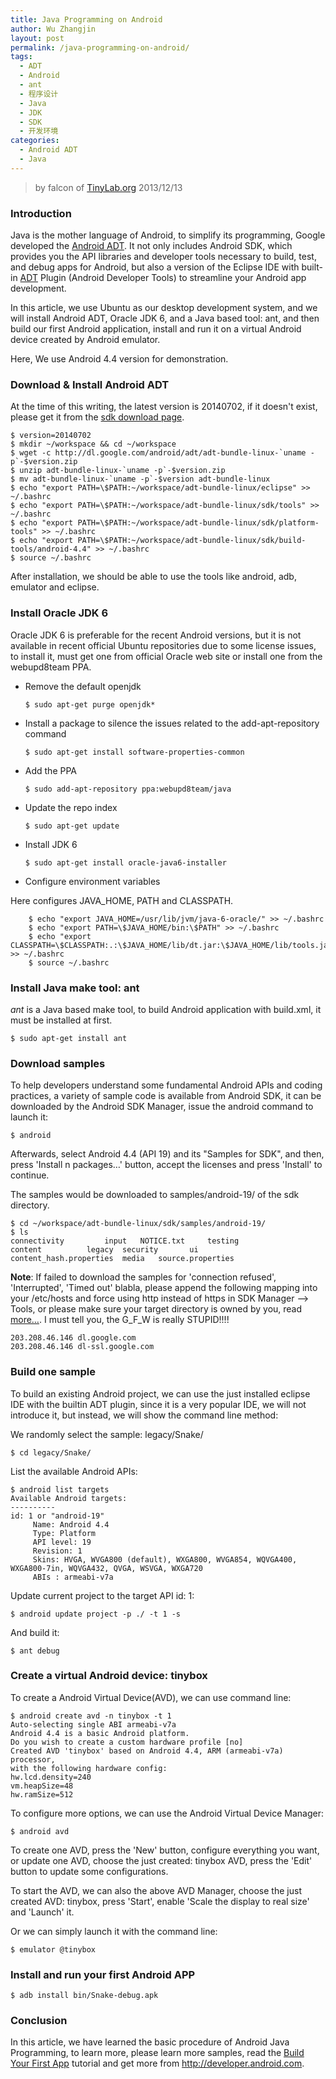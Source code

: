 ```yaml
---
title: Java Programming on Android
author: Wu Zhangjin
layout: post
permalink: /java-programming-on-android/
tags:
  - ADT
  - Android
  - ant
  - 程序设计
  - Java
  - JDK
  - SDK
  - 开发环境
categories:
  - Android ADT
  - Java
---
```


> by falcon of [TinyLab.org][2]
> 2013/12/13

### Introduction

Java is the mother language of Android, to simplify its programming, Google developed the [Android ADT][3]. It not only includes Android SDK, which provides you the API libraries and developer tools necessary to build, test, and debug apps for Android, but also a version of the Eclipse IDE with built-in [ADT][4] Plugin (Android Developer Tools) to streamline your Android app development.

In this article, we use Ubuntu as our desktop development system, and we will install Android ADT, Oracle JDK 6, and a Java based tool: ant, and then build our first Android application, install and run it on a virtual Android device created by Android emulator.

Here, We use Android 4.4 version for demonstration.

### Download & Install Android ADT

At the time of this writing, the latest version is 20140702, if it doesn't exist, please get it from the [sdk download page][4].

    $ version=20140702
    $ mkdir ~/workspace && cd ~/workspace
    $ wget -c http://dl.google.com/android/adt/adt-bundle-linux-`uname -p`-$version.zip
    $ unzip adt-bundle-linux-`uname -p`-$version.zip
    $ mv adt-bundle-linux-`uname -p`-$version adt-bundle-linux
    $ echo "export PATH=\$PATH:~/workspace/adt-bundle-linux/eclipse" >> ~/.bashrc
    $ echo "export PATH=\$PATH:~/workspace/adt-bundle-linux/sdk/tools" >> ~/.bashrc
    $ echo "export PATH=\$PATH:~/workspace/adt-bundle-linux/sdk/platform-tools" >> ~/.bashrc
    $ echo "export PATH=\$PATH:~/workspace/adt-bundle-linux/sdk/build-tools/android-4.4" >> ~/.bashrc
    $ source ~/.bashrc

After installation, we should be able to use the tools like android, adb, emulator and eclipse.

### Install Oracle JDK 6

Oracle JDK 6 is preferable for the recent Android versions, but it is not available in recent official Ubuntu repositories due to some license issues, to install it, must get one from official Oracle web site or install one from the webupd8team PPA.

  * Remove the default openjdk

        $ sudo apt-get purge openjdk*

  * Install a package to silence the issues related to the add-apt-repository command

        $ sudo apt-get install software-properties-common

  * Add the PPA

        $ sudo add-apt-repository ppa:webupd8team/java

  * Update the repo index

        $ sudo apt-get update

  * Install JDK 6

        $ sudo apt-get install oracle-java6-installer

  * Configure environment variables

  Here configures JAVA_HOME, PATH and CLASSPATH.

        $ echo "export JAVA_HOME=/usr/lib/jvm/java-6-oracle/" >> ~/.bashrc
        $ echo "export PATH=\$JAVA_HOME/bin:\$PATH" >> ~/.bashrc
        $ echo "export CLASSPATH=\$CLASSPATH:.:\$JAVA_HOME/lib/dt.jar:\$JAVA_HOME/lib/tools.jar" >> ~/.bashrc
        $ source ~/.bashrc

### Install Java make tool: ant

*ant* is a Java based make tool, to build Android application with build.xml, it must be installed at first.

    $ sudo apt-get install ant

### Download samples

To help developers understand some fundamental Android APIs and coding practices, a variety of sample code is available from Android SDK, it can be downloaded by the Android SDK Manager, issue the android command to launch it:

    $ android

Afterwards, select Android 4.4 (API 19) and its "Samples for SDK", and then, press 'Install n packages&#8230;' button, accept the licenses and press 'Install' to continue.

The samples would be downloaded to samples/android-19/ of the sdk directory.

    $ cd ~/workspace/adt-bundle-linux/sdk/samples/android-19/
    $ ls
    connectivity         input   NOTICE.txt     testing
    content          legacy  security       ui
    content_hash.properties  media   source.properties

**Note**: If failed to download the samples for 'connection refused', 'Interrupted', 'Timed out' blabla, please append the following mapping into your /etc/hosts and force using http instead of https in SDK Manager --> Tools, or please make sure your target directory is owned by you, read [more&#8230;][5]. I must tell you, the G\_F\_W is really STUPID!!!!

    203.208.46.146 dl.google.com
    203.208.46.146 dl-ssl.google.com

### Build one sample

To build an existing Android project, we can use the just installed eclipse IDE with the builtin ADT plugin, since it is a very popular IDE, we will not introduce it, but instead, we will show the command line method:

We randomly select the sample: legacy/Snake/

    $ cd legacy/Snake/

List the available Android APIs:

    $ android list targets
    Available Android targets:
    ----------
    id: 1 or "android-19"
         Name: Android 4.4
         Type: Platform
         API level: 19
         Revision: 1
         Skins: HVGA, WVGA800 (default), WXGA800, WVGA854, WQVGA400, WXGA800-7in, WQVGA432, QVGA, WSVGA, WXGA720
         ABIs : armeabi-v7a

Update current project to the target API id: 1:

    $ android update project -p ./ -t 1 -s

And build it:

    $ ant debug

### Create a virtual Android device: tinybox

To create a Android Virtual Device(AVD), we can use command line:

    $ android create avd -n tinybox -t 1
    Auto-selecting single ABI armeabi-v7a
    Android 4.4 is a basic Android platform.
    Do you wish to create a custom hardware profile [no]
    Created AVD 'tinybox' based on Android 4.4, ARM (armeabi-v7a) processor,
    with the following hardware config:
    hw.lcd.density=240
    vm.heapSize=48
    hw.ramSize=512

To configure more options, we can use the Android Virtual Device Manager:

    $ android avd

To create one AVD, press the 'New' button, configure everything you want, or update one AVD, choose the just created: tinybox AVD, press the 'Edit' button to update some configurations.

To start the AVD, we can also the above AVD Manager, choose the just created AVD: tinybox, press 'Start', enable 'Scale the display to real size' and 'Launch' it.

Or we can simply launch it with the command line:

    $ emulator @tinybox

### Install and run your first Android APP

    $ adb install bin/Snake-debug.apk

### Conclusion

In this article, we have learned the basic procedure of Android Java Programming, to learn more, please learn more samples, read the [Build Your First App][6] tutorial and get more from <http://developer.android.com>.

 [2]: https://tinylab.org
 [3]: https://developer.android.com/sdk/index.html
 [4]: https://developer.android.com/tools/sdk/eclipse-adt.html
 [5]: http://code.google.com/p/android/issues/detail?id=21359
 [6]: http://developer.android.com/training/basics/firstapp/index.html
